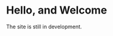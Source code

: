# Hello, and Welcome
The site is still in development.




<!---



YOSHIKAWA

ホームページのリニューアル案件で、デザイン提案から、フロント開発まで担当をしています。
株式会社吉川組は京都を拠点とする土木建設会社で、地元において多くの基礎施設を手がけています。
サイトのリニューアルの度、安定感がありつつ、若き人材を募集しようとするため、
新しいデザインのレイアウトをなど　　
制服の「青」をキーカラーとして、
洗練なイメージを前面に出すことで、先進的な技術を持ち、かつ真摯な姿勢でサービスを提供する同社のイメージを表現しています。



Hanplus

Hanplusは中国温州市にあるファッションブランド会社です。
ホームページ(中国版)の制作を担当しました。
B2C販売のチェーン店であり、国内や海外の希少なるスファッションブランド、雑貨を取り扱い、ギャラリーや展示空間としても利用しています。
余分な要素を削ぎ落としミニマムに設計されたサイト構造と
ファーストビューで高い天井を特徴とするお店の空間を表現し、全体的に清潔感と洋服のレアル感を表現しています。



Font-end Dev

京都美容専門学校ホームページのフロントコーディングを担当しました。
リニューアルフロントコーディングとレスポンシブデザイン、モーションエフェクトを担当しています。


--->
